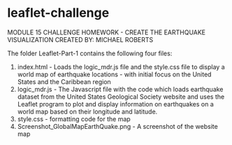 # leaflet-challenge
MODULE 15 CHALLENGE HOMEWORK - CREATE THE EARTHQUAKE VISUALIZATION
CREATED BY: MICHAEL ROBERTS

The folder Leaflet-Part-1 contains the following four files:

  1. index.html - Loads the logic_mdr.js file and the style.css file to display a world map of earthquake locations - with initial focus on the United States and the Caribbean region
  2. logic_mdr.js - The Javascript file with the code which loads earthquake dataset from the United States Geological Society website and uses the Leaflet program to plot and display information on earthquakes on a world map based on their longitude and latitude. 
  3. style.css - formatting code for the map
  4. Screenshot_GlobalMapEarthQuake.png - A screenshot of the website map
